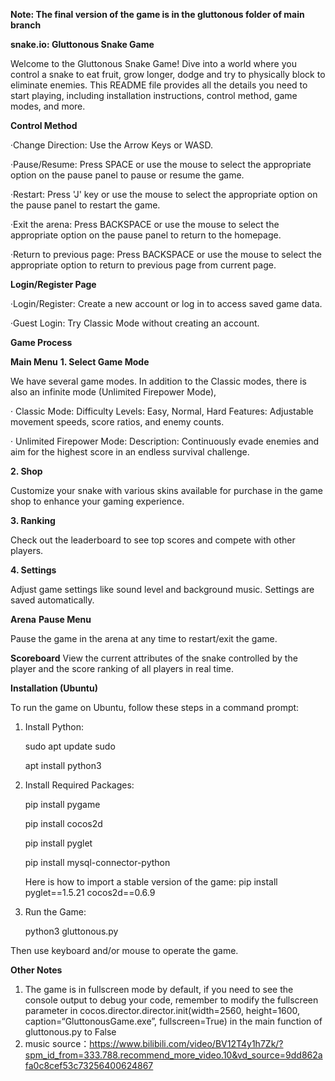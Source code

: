 **Note: The final version of the game is in the gluttonous folder of main branch**



**snake.io: Gluttonous Snake Game**

   Welcome to the Gluttonous Snake Game! Dive into a world where you control a snake to eat fruit, grow longer, dodge and try to physically block to eliminate enemies. This README file provides all the details you need to start playing, including installation instructions, control method, game modes, and more.

**Control Method**

   ·Change Direction: Use the Arrow Keys or WASD.
   
   ·Pause/Resume: Press SPACE or use the mouse to select the appropriate option on the pause panel to pause or resume the game.
   
   ·Restart: Press 'J' key or use the mouse to select the appropriate option on the pause panel to restart the game.
   
   ·Exit the arena: Press BACKSPACE or use the mouse to select the appropriate option on the pause panel to return to the homepage.
   
   ·Return to previous page: Press BACKSPACE or use the mouse to select the appropriate option to return to previous page from current page.

**Login/Register Page**

   ·Login/Register: Create a new account or log in to access saved game data.
   
   ·Guest Login: Try Classic Mode without creating an account.

**Game Process**

   **Main Menu**
   **1. Select Game Mode**
   
   We have several game modes. In addition to the Classic modes, there is also an infinite mode (Unlimited Firepower Mode),
   
   · Classic Mode:
      Difficulty Levels: Easy, Normal, Hard
      Features: Adjustable movement speeds, score ratios, and enemy counts.
   
   · Unlimited Firepower Mode:
      Description: Continuously evade enemies and aim for the highest score in an endless survival challenge.
   
   **2. Shop**

   Customize your snake with various skins available for purchase in the game shop to enhance your gaming experience.

   **3. Ranking**

   Check out the leaderboard to see top scores and compete with other players.

   **4. Settings**

   Adjust game settings like sound level and background music. Settings are saved automatically.

   **Arena**
   **Pause Menu**

   Pause the game in the arena at any time to restart/exit the game.

   **Scoreboard**
   View the current attributes of the snake controlled by the player and the score ranking of all players in real time.

**Installation (Ubuntu)**

   To run the game on Ubuntu, follow these steps in a command prompt:

   1. Install Python:

      sudo apt update sudo

      apt install python3
      
   2. Install Required Packages:

      pip install pygame

      pip install cocos2d

      pip install pyglet

      pip install mysql-connector-python

      Here is how to import a stable version of the game: pip install pyglet==1.5.21 cocos2d==0.6.9
   
   3. Run the Game:

      python3 gluttonous.py
   
   Then use keyboard and/or mouse to operate the game.

**Other Notes**
   1. The game is in fullscreen mode by default, if you need to see the console output to debug your code, remember to modify the fullscreen parameter in cocos.director.director.init(width=2560, height=1600, caption=“GluttonousGame.exe”, fullscreen=True) in the main function of gluttonous.py to False
   2. music source：https://www.bilibili.com/video/BV12T4y1h7Zk/?spm_id_from=333.788.recommend_more_video.10&vd_source=9dd862afa0c8cef53c73256400624867

